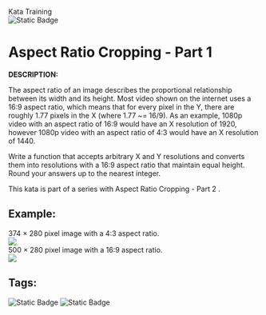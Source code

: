 Kata Training <br>
![Static Badge](https://img.shields.io/badge/8kyu%20-%20black?style=flat&logo=codewars&labelColor=B1361E&color=black)

# Aspect Ratio Cropping - Part 1

**DESCRIPTION:** 

The aspect ratio of an image describes the proportional relationship between its width and its height. Most video shown on the internet uses a 16:9 aspect ratio, which means that for every pixel in the Y, there are roughly 1.77 pixels in the X (where 1.77 ~= 16/9). As an example, 1080p video with an aspect ratio of 16:9 would have an X resolution of 1920, however 1080p video with an aspect ratio of 4:3 would have an X resolution of 1440.

Write a function that accepts arbitrary X and Y resolutions and converts them into resolutions with a 16:9 aspect ratio that maintain equal height. Round your answers up to the nearest integer.

This kata is part of a series with Aspect Ratio Cropping - Part 2 .

## Example:
374 × 280 pixel image with a 4:3 aspect ratio. <br>
![](https://upload.wikimedia.org/wikipedia/commons/4/43/Aspect_ratio_4_3_example.jpg)
<br>
500 × 280 pixel image with a 16:9 aspect ratio. <br>
![](https://upload.wikimedia.org/wikipedia/commons/2/2c/Aspect_ratio_16_9_example3.jpg)


## Tags:

![Static Badge](https://img.shields.io/badge/fundamentals%20-%20purple?style=plastic) ![Static Badge](https://img.shields.io/badge/mathematics%20-%20royalblue?style=plastic)
